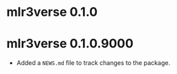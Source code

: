 # mlr3verse 0.1.0

# mlr3verse 0.1.0.9000

* Added a `NEWS.md` file to track changes to the package.
